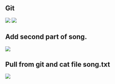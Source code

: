## Git
![](https://github.com/fenixra73/Dnipro_DevOps_int_2020/blob/master/task1-git/screenshot/0.png  )
![](https://github.com/fenixra73/Dnipro_DevOps_int_2020/blob/master/task1-git/screenshot/1.png  )

## Add second part of song.
![](https://github.com/fenixra73/Dnipro_DevOps_int_2020/blob/master/task1-git/screenshot/2.png  )

## Pull from git and cat file song.txt
![](https://github.com/fenixra73/Dnipro_DevOps_int_2020/blob/master/task1-git/screenshot/3.png  )
